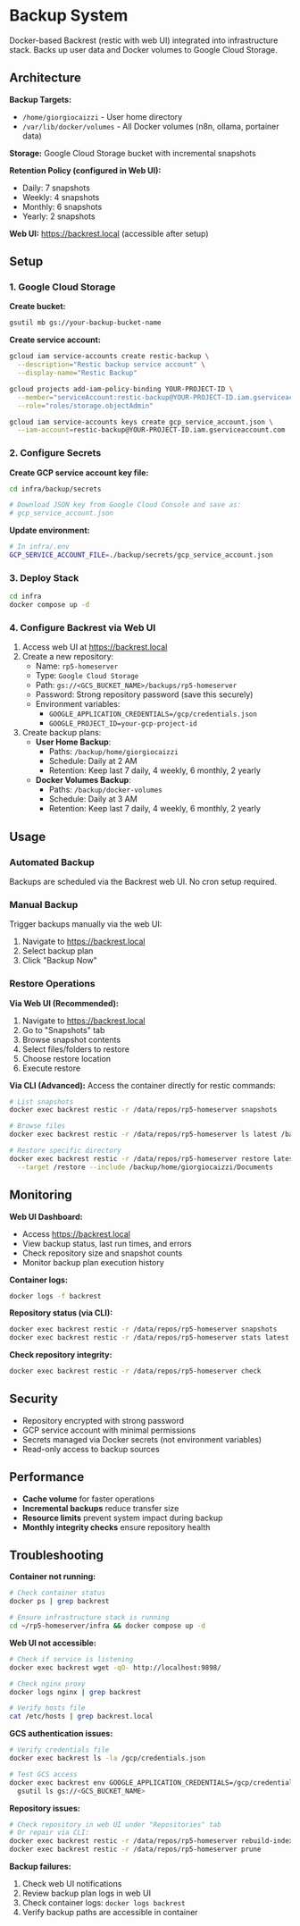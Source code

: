 # Backup System

Docker-based Backrest (restic with web UI) integrated into infrastructure stack. Backs up user data and Docker volumes to Google Cloud Storage.

## Architecture

**Backup Targets:**
- `/home/giorgiocaizzi` - User home directory
- `/var/lib/docker/volumes` - All Docker volumes (n8n, ollama, portainer data)

**Storage:** Google Cloud Storage bucket with incremental snapshots

**Retention Policy (configured in Web UI):**
- Daily: 7 snapshots
- Weekly: 4 snapshots  
- Monthly: 6 snapshots
- Yearly: 2 snapshots

**Web UI:** https://backrest.local (accessible after setup)

## Setup

### 1. Google Cloud Storage

**Create bucket:**
```bash
gsutil mb gs://your-backup-bucket-name
```

**Create service account:**
```bash
gcloud iam service-accounts create restic-backup \
  --description="Restic backup service account" \
  --display-name="Restic Backup"

gcloud projects add-iam-policy-binding YOUR-PROJECT-ID \
  --member="serviceAccount:restic-backup@YOUR-PROJECT-ID.iam.gserviceaccount.com" \
  --role="roles/storage.objectAdmin"

gcloud iam service-accounts keys create gcp_service_account.json \
  --iam-account=restic-backup@YOUR-PROJECT-ID.iam.gserviceaccount.com
```

### 2. Configure Secrets

**Create GCP service account key file:**
```bash
cd infra/backup/secrets

# Download JSON key from Google Cloud Console and save as:
# gcp_service_account.json
```

**Update environment:**
```bash
# In infra/.env
GCP_SERVICE_ACCOUNT_FILE=./backup/secrets/gcp_service_account.json
```

### 3. Deploy Stack

```bash
cd infra
docker compose up -d
```

### 4. Configure Backrest via Web UI

1. Access web UI at https://backrest.local
2. Create a new repository:
   - Name: `rp5-homeserver`
   - Type: `Google Cloud Storage`
   - Path: `gs://<GCS_BUCKET_NAME>/backups/rp5-homeserver`
   - Password: Strong repository password (save this securely)
   - Environment variables:
     - `GOOGLE_APPLICATION_CREDENTIALS=/gcp/credentials.json`
     - `GOOGLE_PROJECT_ID=your-gcp-project-id`
3. Create backup plans:
   - **User Home Backup**:
     - Paths: `/backup/home/giorgiocaizzi`
     - Schedule: Daily at 2 AM
     - Retention: Keep last 7 daily, 4 weekly, 6 monthly, 2 yearly
   - **Docker Volumes Backup**:
     - Paths: `/backup/docker-volumes`
     - Schedule: Daily at 3 AM
     - Retention: Keep last 7 daily, 4 weekly, 6 monthly, 2 yearly

## Usage

### Automated Backup
Backups are scheduled via the Backrest web UI. No cron setup required.

### Manual Backup
Trigger backups manually via the web UI:
1. Navigate to https://backrest.local
2. Select backup plan
3. Click "Backup Now"

### Restore Operations

**Via Web UI (Recommended):**
1. Navigate to https://backrest.local
2. Go to "Snapshots" tab
3. Browse snapshot contents
4. Select files/folders to restore
5. Choose restore location
6. Execute restore

**Via CLI (Advanced):**
Access the container directly for restic commands:
```bash
# List snapshots
docker exec backrest restic -r /data/repos/rp5-homeserver snapshots

# Browse files
docker exec backrest restic -r /data/repos/rp5-homeserver ls latest /backup/home/giorgiocaizzi

# Restore specific directory
docker exec backrest restic -r /data/repos/rp5-homeserver restore latest \
  --target /restore --include /backup/home/giorgiocaizzi/Documents
```

## Monitoring

**Web UI Dashboard:**
- Access https://backrest.local
- View backup status, last run times, and errors
- Check repository size and snapshot counts
- Monitor backup plan execution history

**Container logs:**
```bash
docker logs -f backrest
```

**Repository status (via CLI):**
```bash
docker exec backrest restic -r /data/repos/rp5-homeserver snapshots
docker exec backrest restic -r /data/repos/rp5-homeserver stats latest
```

**Check repository integrity:**
```bash
docker exec backrest restic -r /data/repos/rp5-homeserver check
```

## Security

- Repository encrypted with strong password
- GCP service account with minimal permissions
- Secrets managed via Docker secrets (not environment variables)
- Read-only access to backup sources

## Performance

- **Cache volume** for faster operations
- **Incremental backups** reduce transfer size
- **Resource limits** prevent system impact during backup
- **Monthly integrity checks** ensure repository health

## Troubleshooting

**Container not running:**
```bash
# Check container status
docker ps | grep backrest

# Ensure infrastructure stack is running
cd ~/rp5-homeserver/infra && docker compose up -d
```

**Web UI not accessible:**
```bash
# Check if service is listening
docker exec backrest wget -qO- http://localhost:9898/

# Check nginx proxy
docker logs nginx | grep backrest

# Verify hosts file
cat /etc/hosts | grep backrest.local
```

**GCS authentication issues:**
```bash
# Verify credentials file
docker exec backrest ls -la /gcp/credentials.json

# Test GCS access
docker exec backrest env GOOGLE_APPLICATION_CREDENTIALS=/gcp/credentials.json \
  gsutil ls gs://<GCS_BUCKET_NAME>
```

**Repository issues:**
```bash
# Check repository in web UI under "Repositories" tab
# Or repair via CLI:
docker exec backrest restic -r /data/repos/rp5-homeserver rebuild-index
docker exec backrest restic -r /data/repos/rp5-homeserver prune
```

**Backup failures:**
1. Check web UI notifications
2. Review backup plan logs in web UI
3. Check container logs: `docker logs backrest`
4. Verify backup paths are accessible in container